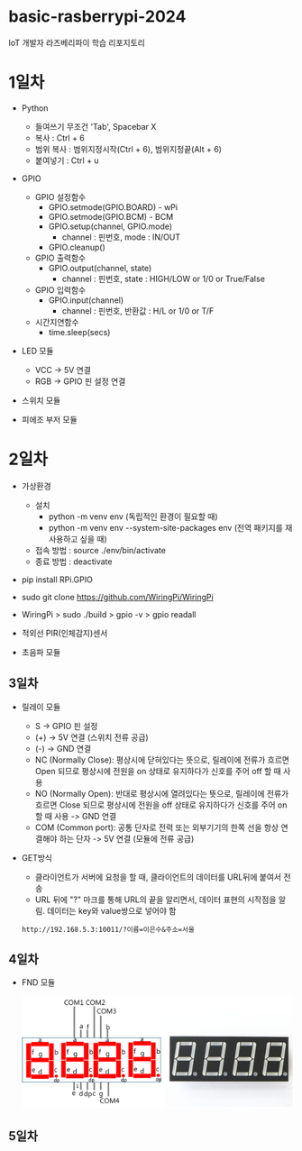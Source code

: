 # basic-rasberrypi-2024
IoT 개발자 라즈베리파이 학습 리포지토리

# 1일차
- Python
    - 들여쓰기 무조건 'Tab', Spacebar X
    - 복사 : Ctrl + 6
    - 범위 복사 : 범위지정시작(Ctrl + 6), 범위지정끝(Alt + 6)
    - 붙여넣기 : Ctrl + u

- GPIO
    - GPIO 설정함수
        - GPIO.setmode(GPIO.BOARD) - wPi
        - GPIO.setmode(GPIO.BCM) - BCM
        - GPIO.setup(channel, GPIO.mode) 
            - channel : 핀번호, mode : IN/OUT
        - GPIO.cleanup()
    - GPIO 출력함수
        - GPIO.output(channel, state)
            - channel : 핀번호, state : HIGH/LOW or 1/0 or True/False
    - GPIO 입력함수
        - GPIO.input(channel)
            - channel : 핀번호, 반환값 : H/L or 1/0 or T/F
    - 시간지연함수
        - time.sleep(secs)

- LED 모듈
    - VCC -> 5V 연결
    - RGB -> GPIO 핀 설정 연결

- 스위치 모듈

- 피에조 부저 모듈

# 2일차
- 가상환경 
    - 설치 
        - python -m venv env (독립적인 환경이 필요할 때)
        - python -m venv env --system-site-packages env (전역 패키지를 재사용하고 싶을 때)
    - 접속 방법 : source ./env/bin/activate
    - 종료 방법 : deactivate
- pip install RPi.GPIO
- sudo git clone https://github.com/WiringPi/WiringPi
- WiringPi > sudo ./build > gpio -v > gpio readall

- 적외선 PIR(인체감지)센서

- 초음파 모듈

## 3일차
- 릴레이 모듈
    - S -> GPIO 핀 설정
    - (+) -> 5V 연결 (스위치 전류 공급)
    - (-) -> GND 연결
    - NC (Normally Close): 평상시에 닫혀있다는 뜻으로, 릴레이에 전류가 흐르면 Open 되므로 평상시에 전원을 on 상태로 유지하다가 신호를 주어 off 할 때 사용 
    - NO (Normally Open): 반대로 평상시에 열려있다는 뜻으로, 릴레이에 전류가 흐르면 Close 되므로 평상시에 전원을 off 상태로 유지하다가 신호를 주어 on 할 때 사용 -> GND 연결
    - COM (Common port): 공통 단자로 전력 또는 외부기기의 한쪽 선을 항상 연결해야 하는 단자 -> 5V 연결 (모듈에 전류 공급)

- GET방식
    - 클라이언트가 서버에 요청을 할 때, 클라이언트의 데이터를 URL뒤에 붙여서 전송 
    - URL 뒤에 "?" 마크를 통해 URL의 끝을 알리면서, 데이터 표현의 시작점을 알림. 데이터는 key와 value쌍으로 넣어야 함
    
    ``` 
    http://192.168.5.3:10011/?이름=이은수&주소=서울 
    ```
## 4일차
- FND 모듈

    ![FND 7세그먼트](https://raw.githubusercontent.com/LEUNSU/basic-rasberrypi-2024/main/images/001.png)

## 5일차